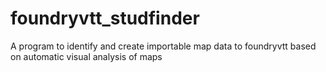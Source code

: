 # foundryvtt_studfinder
A program to identify and create importable map data to foundryvtt based on automatic visual analysis of maps
